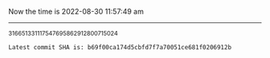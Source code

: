 Now the time is 2022-08-30 11:57:49 am

---

<small>316651331117547695862912800715024</small>

```txt
Latest commit SHA is: b69f00ca174d5cbfd7f7a70051ce681f0206912b
```
